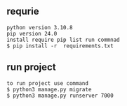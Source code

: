 
## requrie
    python version 3.10.8
    pip version 24.0
    install require pip list run commnad
    $ pip install -r  requirements.txt

## run project
    to run project use command
    $ python3 manage.py migrate
    $ python3 manage.py runserver 7000